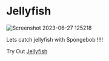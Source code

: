 # Jellyfish
![Screenshot 2023-06-27 125218](https://github.com/lcelisse/Jellyfish/assets/105749905/b890a440-59fe-4218-8e12-9362b8f9dae2)

Lets catch jellyfish with Spongebob !!!!

Try Out [Jellyfish](https://jellyfishing.netlify.app/) 



